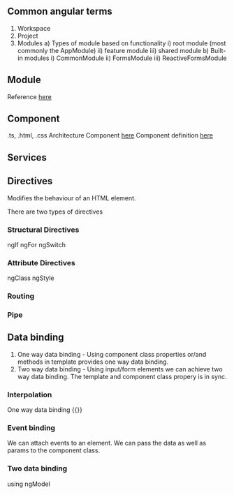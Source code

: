 ## Common angular terms
1. Workspace
2. Project
3. Modules
    a) Types of module based on functionality
        i) root module (most commonly the AppModule)
        ii) feature module
        iii) shared module
    b) Built-in modules
        i) CommonModule
        ii) FormsModule
        iii) ReactiveFormsModule 

## Module
Reference [here](https://angular.io/guide/architecture-modules)

## Component
.ts, .html, .css
Architecture Component [here](https://angular.io/guide/architecture-components)
Component definition [here](https://angular.io/guide/what-is-angular#components)

## Services
## Directives
Modifies the behaviour of an HTML element.

There are two types of directives
### Structural Directives
ngIf
ngFor
ngSwitch

### Attribute Directives
ngClass
ngStyle

### Routing
### Pipe

## Data binding
1. One way data binding - Using component class properties or/and methods in template provides one way data binding.
2. Two way data binding - Using input/form elements we can achieve two way data binding. The template and component class propery is in sync.

### Interpolation
One way data binding {{}}
### Event binding
We can attach events to an element. We can pass the data as well as params to the component class.
### Two data binding
using ngModel